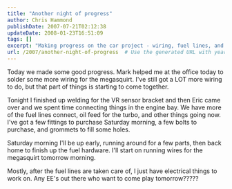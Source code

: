 ```yaml
---
title: "Another night of progress"
author: Chris Hammond
publishDate: 2007-07-21T02:12:38
updateDate: 2008-01-23T16:51:09
tags: []
excerpt: "Making progress on the car project - wiring, fuel lines, and more coming together! Stay tuned for updates on the megasquirt and electrical work ahead. #carproject #wiring #fuel #megasquirt"
url: /2007/another-night-of-progress  # Use the generated URL with year
---
```

<p>Today we made some good progress. Mark helped me at the office today to solder some more wiring for the megasquirt. I've still got a LOT more wiring to do, but that part of things is starting to come together.</p> <p>Tonight I finished up welding for the VR sensor bracket and then Eric came over and we spent time connecting things in the engine bay. We have more of the fuel lines connect, oil feed for the turbo, and other things going now. I've got a few fittings to purchase Saturday morning, a few bolts to purchase, and grommets to fill some holes.</p> <p>Saturday morning I'll be up early, running around for a few parts, then back home to finish up the fuel hardware. I'll start on running wires for the megasquirt tomorrow morning.</p> <p>Mostly, after the fuel lines are taken care of, I just have electrical things to work on. Any EE's out there who want to come play tomorrow?????</p>


